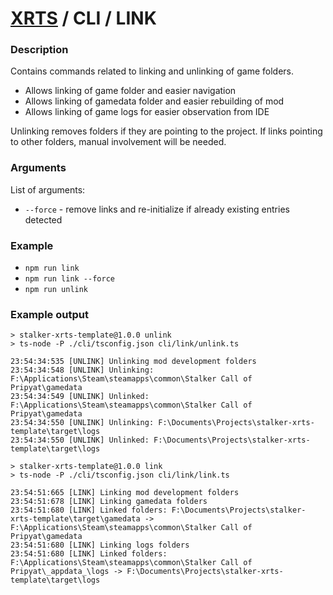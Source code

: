 # [XRTS](../../) / CLI / LINK

### Description

Contains commands related to linking and unlinking of game folders.

- Allows linking of game folder and easier navigation
- Allows linking of gamedata folder and easier rebuilding of mod
- Allows linking of game logs for easier observation from IDE

Unlinking removes folders if they are pointing to the project.
If links pointing to other folders, manual involvement will be needed.

### Arguments

List of arguments:

- `--force` - remove links and re-initialize if already existing entries detected

### Example

- `npm run link`
- `npm run link --force`
- `npm run unlink`

### Example output

```text
> stalker-xrts-template@1.0.0 unlink
> ts-node -P ./cli/tsconfig.json cli/link/unlink.ts

23:54:34:535 [UNLINK] Unlinking mod development folders
23:54:34:548 [UNLINK] Unlinking: F:\Applications\Steam\steamapps\common\Stalker Call of Pripyat\gamedata
23:54:34:549 [UNLINK] Unlinked: F:\Applications\Steam\steamapps\common\Stalker Call of Pripyat\gamedata
23:54:34:550 [UNLINK] Unlinking: F:\Documents\Projects\stalker-xrts-template\target\logs
23:54:34:550 [UNLINK] Unlinked: F:\Documents\Projects\stalker-xrts-template\target\logs
```

```text
> stalker-xrts-template@1.0.0 link
> ts-node -P ./cli/tsconfig.json cli/link/link.ts

23:54:51:665 [LINK] Linking mod development folders
23:54:51:678 [LINK] Linking gamedata folders
23:54:51:680 [LINK] Linked folders: F:\Documents\Projects\stalker-xrts-template\target\gamedata -> F:\Applications\Steam\steamapps\common\Stalker Call of Pripyat\gamedata
23:54:51:680 [LINK] Linking logs folders
23:54:51:680 [LINK] Linked folders: F:\Applications\Steam\steamapps\common\Stalker Call of Pripyat\_appdata_\logs -> F:\Documents\Projects\stalker-xrts-template\target\logs
```
